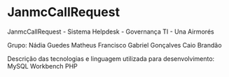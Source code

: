# JanmcCallRequest

JanmcCallRequest - Sistema Helpdesk - Governança TI - Una Airmorés

Grupo:
Nádia Guedes 
Matheus Francisco 
Gabriel Gonçalves
Caio Brandão

Descrição das tecnologias e linguagem utilizada para desenvolvimento:
MySQL Workbench
PHP
